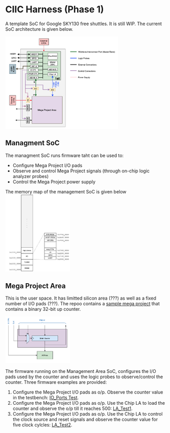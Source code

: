 # CIIC Harness (Phase 1)

A template SoC for Google SKY130 free shuttles. It is still WIP. The current SoC architecture is given below.

<p align=”center”>
<img src="/doc/ciic_harness.png" width="70%" height="70%"> 
</p>

## Managment SoC
The managment SoC runs firmware taht can be used to:
- Configure Mega Project I/O pads
- Observe and control Mega Project signals (through on-chip logic analyzer probes)
- Control the Mega Project power supply

The memory map of the management SoC is given below <br>
<img src="/doc/mgmt_soc_memory_map.png" width="40%" height="40%">

## Mega Project Area
This is the user space. It has limitted silicon area (???) as well as a fixed number of I/O pads (???).
The repoo contains a [sample mega project](/verilog/rtl/mprj_counter.v) that contains a binary 32-bit up counter.  </br>

<p align=”center”>
<img src="/doc/counter_32.png" width="40%" height="40%">
</p>

The firmware running on the Management Area SoC, configures the I/O pads used by the counter and uses the logic probes to observe/control the counter. Three firmware examples are provided:
1. Configure the Mega Project I/O pads as o/p. Observe the counter value in the testbench: [IO_Ports Test](verilog/dv/harness/mprj_counter/io_ports).
2. Configure the Mega Project I/O pads as o/p. Use the Chip LA to load the counter and observe the o/p till it reaches 500: [LA_Test1](verilog/dv/harness/mprj_counter/la_test1).
3. Configure the Mega Project I/O pads as o/p. Use the Chip LA to control the clock source and reset signals and observe the counter value for five clock cylcles:  [LA_Test2](verilog/dv/harness/mprj_counter/la_test2).
